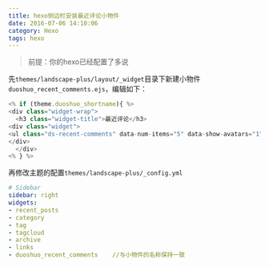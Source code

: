 ```yaml
---
title: hexo侧边栏安装最近评论小物件
date: 2016-07-06 14:10:06
category: Hexo
tags: hexo
---
```


> 前提：你的hexo已经配置了多说

先`themes/landscape-plus/layout/_widget`目录下新建小物件`duoshuo_recent_comments.ejs`，编辑如下：


``` js
<% if (theme.duoshuo_shortname){ %>
<div class="widget-wrap">
  <h3 class="widget-title">最近评论</h3>
<div class="widget">
<ul class="ds-recent-comments" data-num-items="5" data-show-avatars="1" data-show-time="1" data-show-title="1" data-show-admin="1" data-excerpt-length="70"></ul>
</div>
  </div>
<% } %>
```

再修改主题的配置`themes/landscape-plus/_config.yml`


``` yml
# Sidebar
sidebar: right
widgets:
- recent_posts
- category
- tag
- tagcloud
- archive
- links
- duoshuo_recent_comments    //与小物件的名称保持一致
```
